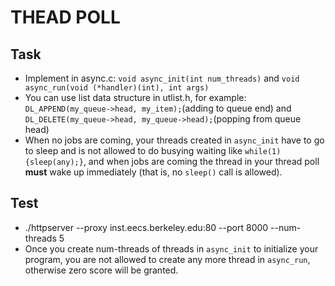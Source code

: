 # THEAD POLL

## Task
* Implement in async.c: ```void async_init(int num_threads)``` and ```void async_run(void (*handler)(int), int args)```
* You can use list data structure in utlist.h, for example: ```DL_APPEND(my_queue->head, my_item);```(adding to queue end) and  ```DL_DELETE(my_queue->head, my_queue->head);```(popping from queue head)
* When no jobs are coming, your threads created in ```async_init``` have to go to sleep and is not allowed to do busying waiting like ```while(1){sleep(any);}```, and when jobs are coming the thread in your thread poll **must** wake up immediately (that is, no ```sleep()``` call is allowed).

## Test
* ./httpserver --proxy inst.eecs.berkeley.edu:80 --port 8000 --num-threads 5
* Once you create num-threads of threads in ```async_init``` to initialize your program, you are not allowed to create any more thread in ```async_run```, otherwise zero score will be granted.
